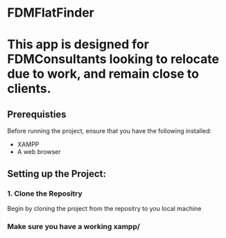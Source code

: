 # FDMFlatFinder

# This app is designed for FDMConsultants looking to relocate due to work, and remain close to clients.

## Prerequisties
Before running the project, ensure that you have the following installed:
- XAMPP
- A web browser
  
## Setting up the Project:
### 1. Clone the Repositry
Begin by cloning the project from the repositry to you local machine


### Make sure you have a working xampp/
